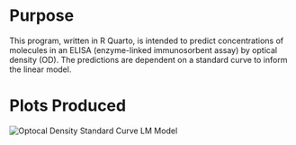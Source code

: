 # Purpose
This program, written in R Quarto, is intended to predict concentrations of molecules in an ELISA (enzyme-linked immunosorbent assay) by optical density (OD). The predictions are dependent on a standard curve to inform the linear model. 

# Plots Produced

![Optocal Density Standard Curve LM Model](path/to/your/image.png)

